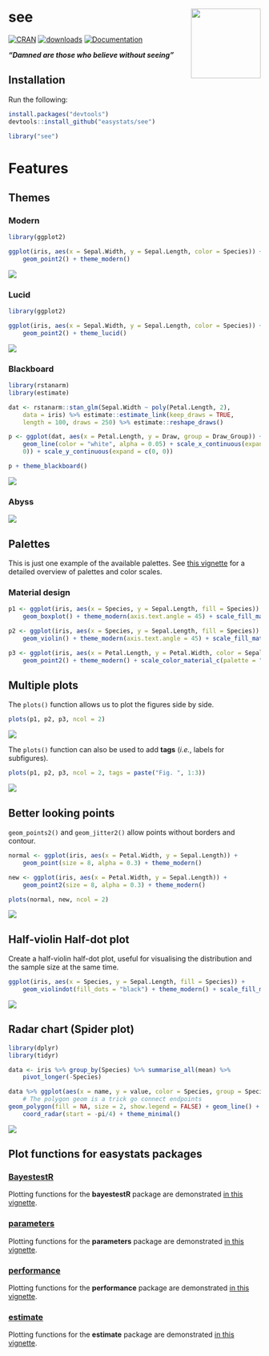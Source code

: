 
# see <img src='man/figures/logo.png' align="right" height="139" />

[![CRAN](http://www.r-pkg.org/badges/version/see)](https://cran.r-project.org/package=see)
[![downloads](http://cranlogs.r-pkg.org/badges/see)](https://cran.r-project.org/package=see)
[![Documentation](https://img.shields.io/badge/documentation-see-orange.svg?colorB=E91E63)](https://easystats.github.io/see/)

***“Damned are those who believe without seeing”***

## Installation

Run the following:

``` r
install.packages("devtools")
devtools::install_github("easystats/see")
```

``` r
library("see")
```

# Features

## Themes

### Modern

``` r
library(ggplot2)

ggplot(iris, aes(x = Sepal.Width, y = Sepal.Length, color = Species)) + 
    geom_point2() + theme_modern()
```

![](man/figures/unnamed-chunk-4-1.png)<!-- -->

### Lucid

``` r
library(ggplot2)

ggplot(iris, aes(x = Sepal.Width, y = Sepal.Length, color = Species)) + 
    geom_point2() + theme_lucid()
```

![](man/figures/unnamed-chunk-5-1.png)<!-- -->

### Blackboard

``` r
library(rstanarm)
library(estimate)

dat <- rstanarm::stan_glm(Sepal.Width ~ poly(Petal.Length, 2), 
    data = iris) %>% estimate::estimate_link(keep_draws = TRUE, 
    length = 100, draws = 250) %>% estimate::reshape_draws()

p <- ggplot(dat, aes(x = Petal.Length, y = Draw, group = Draw_Group)) + 
    geom_line(color = "white", alpha = 0.05) + scale_x_continuous(expand = c(0, 
    0)) + scale_y_continuous(expand = c(0, 0))

p + theme_blackboard()
```

![](man/figures/unnamed-chunk-7-1.png)<!-- -->

### Abyss

![](man/figures/unnamed-chunk-8-1.png)<!-- -->

## Palettes

This is just one example of the available palettes. See [this
vignette](https://easystats.github.io/see/articles/seecolorscales.html)
for a detailed overview of palettes and color scales.

### Material design

``` r
p1 <- ggplot(iris, aes(x = Species, y = Sepal.Length, fill = Species)) + 
    geom_boxplot() + theme_modern(axis.text.angle = 45) + scale_fill_material_d()

p2 <- ggplot(iris, aes(x = Species, y = Sepal.Length, fill = Species)) + 
    geom_violin() + theme_modern(axis.text.angle = 45) + scale_fill_material_d(palette = "ice")

p3 <- ggplot(iris, aes(x = Petal.Length, y = Petal.Width, color = Sepal.Length)) + 
    geom_point2() + theme_modern() + scale_color_material_c(palette = "rainbow")
```

## Multiple plots

The `plots()` function allows us to plot the figures side by side.

``` r
plots(p1, p2, p3, ncol = 2)
```

![](man/figures/unnamed-chunk-10-1.png)<!-- -->

The `plots()` function can also be used to add **tags** (*i.e.*, labels
for subfigures).

``` r
plots(p1, p2, p3, ncol = 2, tags = paste("Fig. ", 1:3))
```

![](man/figures/unnamed-chunk-11-1.png)<!-- -->

## Better looking points

`geom_points2()` and `geom_jitter2()` allow points without borders and
contour.

``` r
normal <- ggplot(iris, aes(x = Petal.Width, y = Sepal.Length)) + 
    geom_point(size = 8, alpha = 0.3) + theme_modern()

new <- ggplot(iris, aes(x = Petal.Width, y = Sepal.Length)) + 
    geom_point2(size = 8, alpha = 0.3) + theme_modern()

plots(normal, new, ncol = 2)
```

![](man/figures/unnamed-chunk-12-1.png)<!-- -->

## Half-violin Half-dot plot

Create a half-violin half-dot plot, useful for visualising the
distribution and the sample size at the same time.

``` r
ggplot(iris, aes(x = Species, y = Sepal.Length, fill = Species)) + 
    geom_violindot(fill_dots = "black") + theme_modern() + scale_fill_material_d()
```

![](man/figures/unnamed-chunk-13-1.png)<!-- -->

## Radar chart (Spider plot)

``` r
library(dplyr)
library(tidyr)

data <- iris %>% group_by(Species) %>% summarise_all(mean) %>% 
    pivot_longer(-Species)

data %>% ggplot(aes(x = name, y = value, color = Species, group = Species)) + 
    # The polygon geom is a trick go connect endpoints
geom_polygon(fill = NA, size = 2, show.legend = FALSE) + geom_line() + 
    coord_radar(start = -pi/4) + theme_minimal()
```

![](man/figures/unnamed-chunk-14-1.png)<!-- -->

## Plot functions for easystats packages

### [BayestestR](https://github.com/easystats/bayestestR)

Plotting functions for the **bayestestR** package are demonstrated [in
this
vignette](https://easystats.github.io/see/articles/bayestestR.html).

### [parameters](https://github.com/easystats/parameters)

Plotting functions for the **parameters** package are demonstrated [in
this
vignette](https://easystats.github.io/see/articles/parameters.html).

### [performance](https://github.com/easystats/performance)

Plotting functions for the **performance** package are demonstrated [in
this
vignette](https://easystats.github.io/see/articles/performance.html).

### [estimate](https://github.com/easystats/estimate)

Plotting functions for the **estimate** package are demonstrated [in
this vignette](https://easystats.github.io/see/articles/estimate.html).
